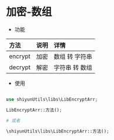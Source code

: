 # 加密-数组

- 功能

| 方法    | 说明 | 详情           |
| :------ | :--- | :------------- |
| encrypt | 加密 | 数组 转 字符串 |
| decrypt | 解密 | 字符串 转 数组 |



- 使用

```php

use shiyunUtils\libs\LibEncryptArr;

LibEncryptArr::方法();

# 或者

\shiyunUtils\libs\LibEncryptArr::方法();

```